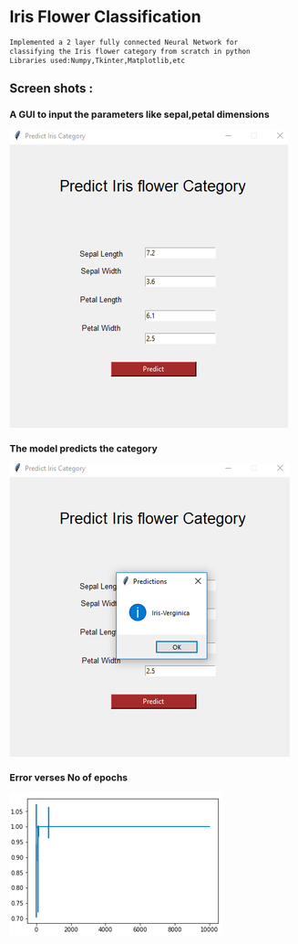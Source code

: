 # Iris Flower Classification

```
Implemented a 2 layer fully connected Neural Network for 
classifying the Iris flower category from scratch in python  
Libraries used:Numpy,Tkinter,Matplotlib,etc
```


## Screen shots :

### A GUI to input the parameters like sepal,petal dimensions

![Alt text](input.png?raw=true "Screen-Shot")

### The model predicts the category

![Alt text](output.png?raw=true "Screen-Shot")

### Error verses No of epochs 

![Alt text](errorgraph.png?raw=true "Screen-Shot")

